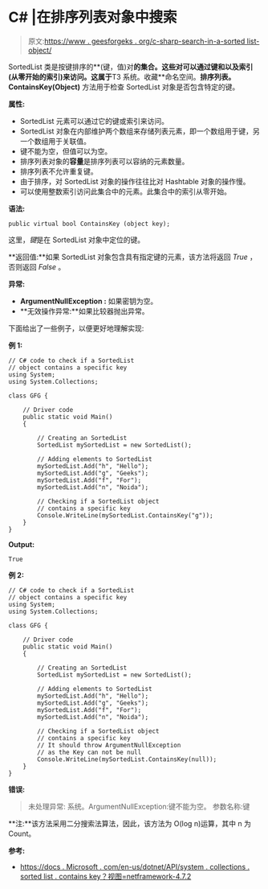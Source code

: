 # C# |在排序列表对象中搜索

> 原文:[https://www . geesforgeks . org/c-sharp-search-in-a-sorted list-object/](https://www.geeksforgeeks.org/c-sharp-search-in-a-sortedlist-object/)

SortedList 类是按键排序的**(键，值)对**的集合。这些对可以通过键和以及索引(从零开始的索引)来访问。这属于**T3 系统。收藏**命名空间。**排序列表。ContainsKey(Object)** 方法用于检查 SortedList 对象是否包含特定的键。

**属性:**

*   SortedList 元素可以通过它的键或索引来访问。
*   SortedList 对象在内部维护两个数组来存储列表元素，即一个数组用于键，另一个数组用于关联值。
*   键不能为空，但值可以为空。
*   排序列表对象的**容量**是排序列表可以容纳的元素数量。
*   排序列表不允许重复键。
*   由于排序，对 SortedList 对象的操作往往比对 Hashtable 对象的操作慢。
*   可以使用整数索引访问此集合中的元素。此集合中的索引从零开始。

**语法:**

```
public virtual bool ContainsKey (object key);

```

这里，*键*是在 SortedList 对象中定位的键。

**返回值:**如果 SortedList 对象包含具有指定键的元素，该方法将返回 *True* ，否则返回 *False* 。

**异常:**

*   **ArgumentNullException :** 如果密钥为空。
*   **无效操作异常:**如果比较器抛出异常。

下面给出了一些例子，以便更好地理解实现:

**例 1:**

```
// C# code to check if a SortedList
// object contains a specific key
using System;
using System.Collections;

class GFG {

    // Driver code
    public static void Main()
    {

        // Creating an SortedList
        SortedList mySortedList = new SortedList();

        // Adding elements to SortedList
        mySortedList.Add("h", "Hello");
        mySortedList.Add("g", "Geeks");
        mySortedList.Add("f", "For");
        mySortedList.Add("n", "Noida");

        // Checking if a SortedList object
        // contains a specific key
        Console.WriteLine(mySortedList.ContainsKey("g"));
    }
}
```

**Output:**

```
True

```

**例 2:**

```
// C# code to check if a SortedList
// object contains a specific key
using System;
using System.Collections;

class GFG {

    // Driver code
    public static void Main()
    {

        // Creating an SortedList
        SortedList mySortedList = new SortedList();

        // Adding elements to SortedList
        mySortedList.Add("h", "Hello");
        mySortedList.Add("g", "Geeks");
        mySortedList.Add("f", "For");
        mySortedList.Add("n", "Noida");

        // Checking if a SortedList object
        // contains a specific key
        // It should throw ArgumentNullException
        // as the Key can not be null
        Console.WriteLine(mySortedList.ContainsKey(null));
    }
}
```

**错误:**

> 未处理异常:
> 系统。ArgumentNullException:键不能为空。
> 参数名称:键

**注:**该方法采用二分搜索法算法，因此，该方法为 O(log n)运算，其中 n 为 Count。

**参考:**

*   [https://docs . Microsoft . com/en-us/dotnet/API/system . collections . sorted list . contains key？视图=netframework-4.7.2](https://docs.microsoft.com/en-us/dotnet/api/system.collections.sortedlist.containskey?view=netframework-4.7.2)